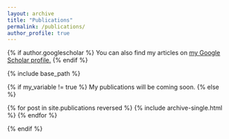 ```yaml
---
layout: archive
title: "Publications"
permalink: /publications/
author_profile: true
---
```


{% if author.googlescholar %}
  You can also find my articles on <u><a href="{{author.googlescholar}}">my Google Scholar profile</a>.</u>
{% endif %}

{% include base_path %}

{% if my_variable != true %}
My publications will be coming soon.
{% else %}

{% for post in site.publications reversed %}
  {% include archive-single.html %}
{% endfor %}

{% endif %}
